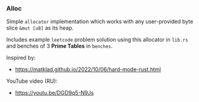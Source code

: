 ### Alloc

Simple `allocator` implementation which works with any user-provided byte slice `&mut [u8]` as its heap.

Includes example `leetcode` problem solution using this allocator in `lib.rs` and benches of 3 **Prime Tables** in `benches`.

Inspired by:
- https://matklad.github.io/2022/10/06/hard-mode-rust.html

YouTube video (RU):
- https://youtu.be/DGD9q5-N9Js
